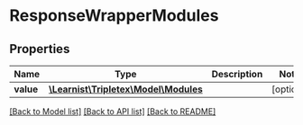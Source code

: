 # ResponseWrapperModules

## Properties
Name | Type | Description | Notes
------------ | ------------- | ------------- | -------------
**value** | [**\Learnist\Tripletex\Model\Modules**](Modules.md) |  | [optional] 

[[Back to Model list]](../../README.md#documentation-for-models) [[Back to API list]](../../README.md#documentation-for-api-endpoints) [[Back to README]](../../README.md)

